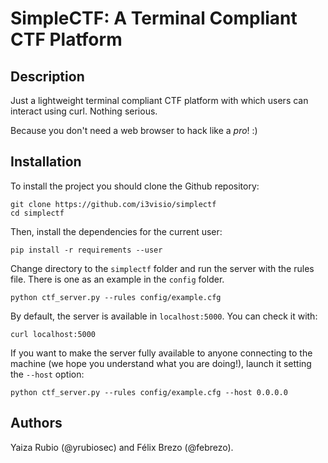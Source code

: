 SimpleCTF: A Terminal Compliant CTF Platform
============================================

Description
-----------

Just a lightweight terminal compliant CTF platform with which users can interact
using curl. Nothing serious.

Because you don't need a web browser to hack like a *pro*! :)

Installation
------------

To install the project you should clone the Github repository:
```
git clone https://github.com/i3visio/simplectf
cd simplectf
```

Then, install the dependencies for the current user:
```
pip install -r requirements --user
```

Change directory to the `simplectf` folder and run the server with the rules
file. There is one as an example in the `config` folder.
```
python ctf_server.py --rules config/example.cfg
```

By default, the server is available in `localhost:5000`. You can check it with:
```
curl localhost:5000
```

If you want to make the server fully available to anyone connecting to the
machine (we hope you understand what you are doing!), launch it setting the
`--host` option:
```
python ctf_server.py --rules config/example.cfg --host 0.0.0.0
```

Authors
-------

Yaiza Rubio (@yrubiosec) and Félix Brezo (@febrezo).
